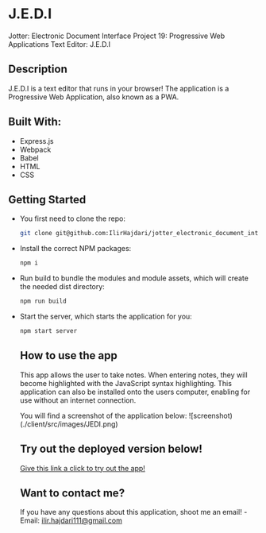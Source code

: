 # J.E.D.I 
Jotter: Electronic Document Interface
Project 19: Progressive Web Applications Text Editor: J.E.D.I

## Description

J.E.D.I is a text editor that runs in your browser! The application is a Progressive Web Application, also known as a PWA.

## Built With:
- Express.js
- Webpack
- Babel
- HTML
- CSS

## Getting Started

- You first need to clone the repo:
  ```sh
  git clone git@github.com:IlirHajdari/jotter_electronic_document_interface
  ```
- Install the correct NPM packages:
  ```sh
  npm i
  ```
- Run build to bundle the modules and module assets, which will create the needed dist directory:
  ```sh
  npm run build
  ```
- Start the server, which starts the application for you:
  ```sh
  npm start server
  ```

  ## How to use the app

  This app allows the user to take notes. When entering notes, they will become highlighted with the JavaScript syntax highlighting.
  This application can also be installed onto the users computer, enabling for use without an internet connection.

  You will find a screenshot of the application below:
  ![screenshot)(./client/src/images/JEDI.png)

  ## Try out the deployed version below!

  [Give this link a click to try out the app!](https://j-e-d-i-a588d6870c22.herokuapp.com/)


  ## Want to contact me?

  If you have any questions about this application, shoot me an email!
  -Email: ilir.hajdari111@gmail.com
